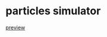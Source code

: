 # particles simulator

[preview](https://cdn.rawgit.com/Futurial/particles/1c54295c865a4693167588e3ef213bb2b24ff0b3/test.html)
